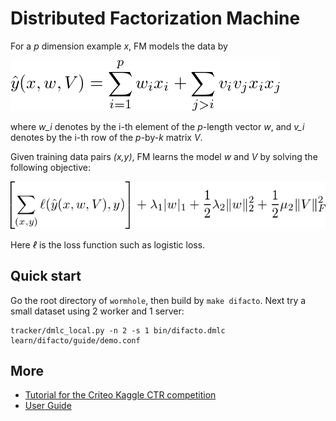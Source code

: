 # Distributed Factorization Machine

For a *p* dimension example *x*, FM models the data by

![hat_y](guide/hat_y.png)

where *w_i* denotes by the i-th element of the *p*-length vector *w*, and *v_i*
denotes by the i-th row of the *p*-by-*k* matrix *V*.

Given training data pairs *(x,y)*, FM learns the model
*w* and *V* by solving the following objective:

<!-- \left[\sum_{(x,y)} \ell(\hat y(x,w,V), y)\right] + \lambda_1 |w|_1 + \frac{1}{2} \lambda_2
\|w\|_2^2 + \frac{1}{2} \mu_2 \|V\|_F^2 -->

![obj](guide/obj.png)

Here *ℓ* is the loss function such as logistic loss.

## Quick start

Go the root directory of `wormhole`, then build by `make difacto`. Next try
a small dataset using 2 worker and 1 server:

```
tracker/dmlc_local.py -n 2 -s 1 bin/difacto.dmlc learn/difacto/guide/demo.conf
```

## More

- [Tutorial for the Criteo Kaggle CTR competition](http://wormhole.readthedocs.org/en/latest/tutorial/criteo_kaggle.html)
- [User Guide](http://wormhole.readthedocs.org/en/latest/learn/difacto.html)
